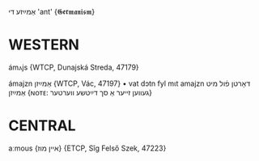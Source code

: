 אַמײַזע
די
'ant'
{𝕲𝖊𝖗𝖒𝖆𝖓𝖎𝖘𝖒}

WESTERN
========

ámⲁjs {WTCP, Dunajská Streda, 47179}

ámajzn אַמײַזן {WTCP, Vác, 47197}
	•	vat dɔtn fyl mɩt amajzn דאָרטן פֿול מיט אַמײַזן {ɴᴏᴛᴇ: געווען זייער אַ סך דײַטשע ווערטער}

CENTRAL
========

aːmous {איין מוז} {ETCP, Sîg Felső Szek, 47223}
